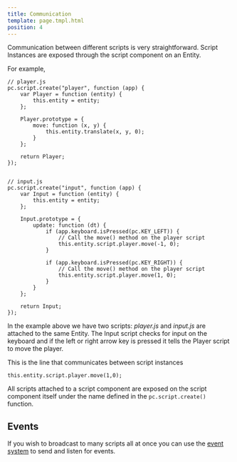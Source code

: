 ```yaml
---
title: Communication
template: page.tmpl.html
position: 4
---
```


Communication between different scripts is very straightforward. Script Instances are exposed through the script component on an Entity.

For example,

~~~javascript~~~
// player.js
pc.script.create("player", function (app) {
    var Player = function (entity) {
        this.entity = entity;
    };

    Player.prototype = {
        move: function (x, y) {
            this.entity.translate(x, y, 0);
        }
    };

    return Player;
});
~~~

~~~javascript~~~

// input.js
pc.script.create("input", function (app) {
    var Input = function (entity) {
        this.entity = entity;
    };

    Input.prototype = {
        update: function (dt) {
            if (app.keyboard.isPressed(pc.KEY_LEFT)) {
                // Call the move() method on the player script
                this.entity.script.player.move(-1, 0);
            }

            if (app.keyboard.isPressed(pc.KEY_RIGHT)) {
                // Call the move() method on the player script
                this.entity.script.player.move(1, 0);
            }
        }
    };

    return Input;
});
~~~

In the example above we have two scripts: *player.js* and *input.js* are attached to the same Entity. The Input script checks for input on the keyboard and if the left or right arrow key is pressed it tells the Player script to move the player.

This is the line that communicates between script instances

~~~js~~~
this.entity.script.player.move(1,0);
~~~

All scripts attached to a script component are exposed on the script component itself under the name defined in the `pc.script.create()` function.

## Events

If you wish to broadcast to many scripts all at once you can use the [event system][0] to send and listen for events.


[0]: /user-manual/scripting/events


